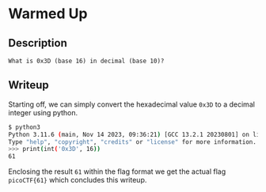 # Warmed Up

## Description
```
What is 0x3D (base 16) in decimal (base 10)?
```

## Writeup

Starting off, we can simply convert the hexadecimal value `0x3D` to a decimal integer using python. <br/>
```sh
$ python3
Python 3.11.6 (main, Nov 14 2023, 09:36:21) [GCC 13.2.1 20230801] on linux
Type "help", "copyright", "credits" or "license" for more information.
>>> print(int('0x3D', 16))
61
```

Enclosing the result `61` within the flag format we get the actual flag `picoCTF{61}` which concludes this writeup. 